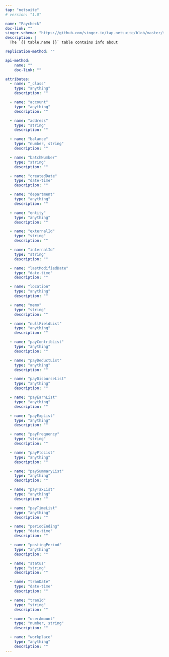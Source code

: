 ```yaml
---
tap: "netsuite"
# version: "1.0"

name: "Paycheck"
doc-link: ""
singer-schema: "https://github.com/singer-io/tap-netsuite/blob/master/tap_netsuite/schemas/Paycheck.json"
description: |
  The `{{ table.name }}` table contains info about 

replication-method: ""

api-method:
    name: ""
    doc-link: ""

attributes:
  - name: "_class"
    type: "anything"
    description: ""

  - name: "account"
    type: "anything"
    description: ""

  - name: "address"
    type: "string"
    description: ""

  - name: "balance"
    type: "number, string"
    description: ""

  - name: "batchNumber"
    type: "string"
    description: ""

  - name: "createdDate"
    type: "date-time"
    description: ""

  - name: "department"
    type: "anything"
    description: ""

  - name: "entity"
    type: "anything"
    description: ""

  - name: "externalId"
    type: "string"
    description: ""

  - name: "internalId"
    type: "string"
    description: ""

  - name: "lastModifiedDate"
    type: "date-time"
    description: ""

  - name: "location"
    type: "anything"
    description: ""

  - name: "memo"
    type: "string"
    description: ""

  - name: "nullFieldList"
    type: "anything"
    description: ""

  - name: "payContribList"
    type: "anything"
    description: ""

  - name: "payDeductList"
    type: "anything"
    description: ""

  - name: "payDisburseList"
    type: "anything"
    description: ""

  - name: "payEarnList"
    type: "anything"
    description: ""

  - name: "payExpList"
    type: "anything"
    description: ""

  - name: "payFrequency"
    type: "string"
    description: ""

  - name: "payPtoList"
    type: "anything"
    description: ""

  - name: "paySummaryList"
    type: "anything"
    description: ""

  - name: "payTaxList"
    type: "anything"
    description: ""

  - name: "payTimeList"
    type: "anything"
    description: ""

  - name: "periodEnding"
    type: "date-time"
    description: ""

  - name: "postingPeriod"
    type: "anything"
    description: ""

  - name: "status"
    type: "string"
    description: ""

  - name: "tranDate"
    type: "date-time"
    description: ""

  - name: "tranId"
    type: "string"
    description: ""

  - name: "userAmount"
    type: "number, string"
    description: ""

  - name: "workplace"
    type: "anything"
    description: ""
---
```

